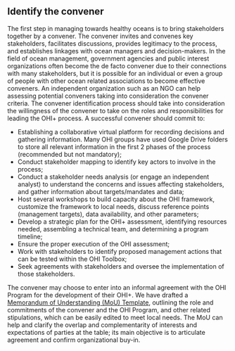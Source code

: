 ## Identify the convener

The first step in managing towards healthy oceans is to bring stakeholders together by a convener. The convener  invites and convenes key stakeholders, facilitates discussions, provides legitimacy to the process, and establishes linkages with ocean managers and decision-makers. In the field of ocean management, government agencies and public interest organizations often become the de facto convener  due to their connections with many stakeholders, but it is possible for an individual or even a group of people with other ocean related associations to become effective conveners. An independent organization such as an NGO can help assessing potential conveners taking into consideration the convener  criteria.
The convener  identification process should take into consideration the willingness of the convener  to take on the roles and responsibilities for leading the OHI+ process. A successful convener  should commit to:

* Establishing a collaborative virtual platform for recording decisions and gathering information. Many OHI groups have used Google Drive folders to store all relevant information in the first 2 phases of the process (recommended but not mandatory);
* Conduct stakeholder mapping to identify key actors to involve in the process;
* Conduct a stakeholder needs analysis (or engage an independent analyst) to understand the concerns and issues affecting stakeholders, and gather information about targets/mandates and data;
* Host several workshops to build capacity about the OHI framework, customize the framework to local needs, discuss reference points (management targets), data availability, and other parameters;
* Develop a strategic plan for the OHI+ assessment, identifying resources needed, assembling a technical team, and determining a program timeline;
* Ensure the proper execution of the OHI assessment;
* Work with stakeholders to identify proposed management actions that can be tested within the OHI Toolbox;
* Seek agreements with stakeholders and oversee the implementation of those stakeholders.

The convener  may choose to enter into an informal agreement with the OHI Program for the development of their OHI+. We have drafted a [Memorandum of Understanding (MoU) Template](https://drive.google.com/open?id=1wsHmE5TKNgHo_5SxKcSR8x8FA9s28zzsxZnmG6CP2vY), outlining the role and commitments of the convener  and the OHI Program, and other related stipulations, which can be easily edited to meet local needs. The MoU can help and clarify the overlap and complementarity of interests and expectations of parties at the table; its main objective is to articulate agreement and confirm organizational buy-in.
